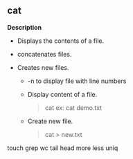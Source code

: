 ## cat
**Description**
 - Displays the contents of a file.
 - concatenates files.
 - Creates new files.
    
    - -n to display file with line numbers
    
    - Display content of a file.
      > cat <filename>
      > ex: cat demo.txt
    - Create new file.
      > cat > new.txt


touch
grep
wc
tail
head
more
less
uniq

